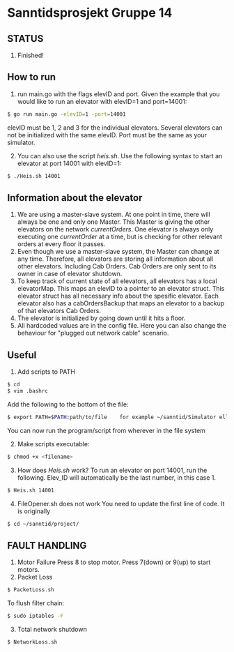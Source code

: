 # Sanntidsprosjekt Gruppe 14

## STATUS
1. Finished!

## How to run
1. run main.go with the flags elevID and port. Given the example that you would like to run an elevator with elevID=1 and port=14001:
```bash
$ go run main.go -elevID=1 -port=14001
```
elevID must be 1, 2 and 3 for the individual elevators. Several elevators can not be initialized with the same elevID. Port must be the same as your simulator.

2. You can also use the script *heis.sh*. Use the following syntax to start an elevator at port 14001 with elevID=1:
```bash
$ ./Heis.sh 14001
```

## Information about the elevator
1. We are using a master-slave system. At one point in time, there will always be one and only one Master. This Master is giving the other elevators on the network *currentOrders*. One elevator is always only executing one *currentOrder* at a time, but is checking for other relevant orders at every floor it passes.
2. Even though we use a master-slave system, the Master can change at any time. Therefore, all elevators are storing all information about all other elevators. Including Cab Orders. Cab Orders are only sent to its owner in case of elevator shutdown. 
3. To keep track of current state of all elevators, all elevators has a local elevatorMap. This maps an elevID to a pointer to an elevator struct. This elevator struct has all necessary info about the spesific elevator. Each elevator also has a cabOrdersBackup that maps an elevator to a backup of that elevators Cab Orders.
4. The elevator is initialized by going down until it hits a floor.
5. All hardcoded values are in the config file. Here you can also change the behaviour for "plugged out network cable" scenario.

## Useful
1. Add scripts to PATH
```bash
$ cd
$ vim .bashrc
```
Add the following to the bottom of the file:
```bash
$ export PATH=$PATH:path/to/file    for example ~/sanntid/Simulator eller ~/sanntid/scripts
```
You can now run the program/script from wherever in the file system

2. Make scripts executable:
```bash
$ chmod +x <filename>
```
3. How does *Heis.sh* work?
To run an elevator on port 14001, run the following. Elev_ID will automatically be the last number, in this case 1.
```bash
$ Heis.sh 14001
```
4. FileOpener.sh does not work
You need to update the first line of code. It is originally
```bash
$ cd ~/sanntid/project/
```

## FAULT HANDLING
1. Motor Failure
Press 8 to stop motor. Press 7(down) or 9(up) to start motors.
2. Packet Loss
```bash
$ PacketLoss.sh
```
To flush filter chain:
```bash
$ sudo iptables -F
```
3. Total network shutdown
```bash
$ NetworkLoss.sh
```
